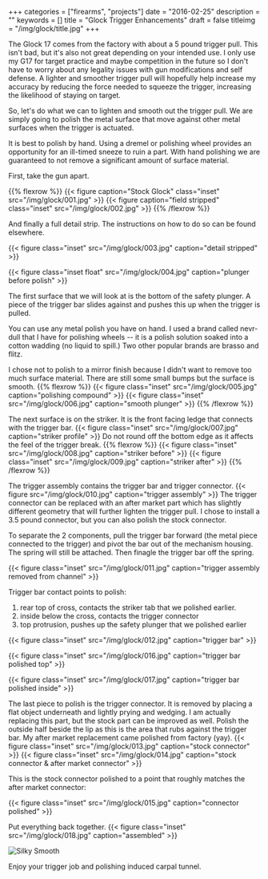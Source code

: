 +++
categories = ["firearms", "projects"]
date = "2016-02-25"
description = ""
keywords = []
title = "Glock Trigger Enhancements"
draft = false
titleimg = "/img/glock/title.jpg"
+++

The Glock 17 comes from the factory with about a 5 pound trigger pull. This isn't bad, but it's also not great depending on your intended use. I only use my G17 for target practice and maybe competition in the future so I don't have to worry about any legality issues with gun modifications and self defense. A lighter and smoother trigger pull will hopefully help increase my accuracy by reducing the force needed to squeeze the trigger, increasing the likelihood of staying on target.

So, let's do what we can to lighten and smooth out the trigger pull. We are simply going to polish the metal surface that move against other metal surfaces when the trigger is actuated. 

It is best to polish by hand. Using a dremel or polishing wheel provides an opportunity for an ill-timed sneeze to ruin a part. With hand polishing we are guaranteed to not remove a significant amount of surface material.

First, take the gun apart.

{{% flexrow %}}
{{< figure caption="Stock Glock" class="inset" src="/img/glock/001.jpg" >}}
{{< figure caption="field stripped" class="inset" src="/img/glock/002.jpg"  >}}
{{% /flexrow %}}

And finally a full detail strip. The instructions on how to do so can be found elsewhere.

{{< figure class="inset" src="/img/glock/003.jpg" caption="detail stripped" >}}


{{< figure class="inset float" src="/img/glock/004.jpg" caption="plunger before polish" >}}

The first surface that we will look at is the bottom of the safety plunger. A piece of the trigger bar slides against and pushes this up when the trigger is pulled.

You can use any metal polish you have on hand. I used a brand called nevr-dull that I have for polishing wheels -- it is a polish solution soaked into a cotton wadding (no liquid to spill.) Two other popular brands are brasso and flitz.


I chose not to polish to a mirror finish because I didn't want to remove too much surface material. There are still some small bumps but the surface is smooth.
{{% flexrow %}}
{{< figure class="inset" src="/img/glock/005.jpg" caption="polishing compound" >}}
{{< figure class="inset" src="/img/glock/006.jpg" caption="smooth plunger" >}}
{{% /flexrow %}}


The next surface is on the striker. It is the front facing ledge that connects with the trigger bar.
{{< figure class="inset" src="/img/glock/007.jpg" caption="striker profile" >}}
Do not round off the bottom edge as it affects the feel of the trigger break.
{{% flexrow %}}
{{< figure class="inset" src="/img/glock/008.jpg" caption="striker before" >}}
{{< figure class="inset" src="/img/glock/009.jpg" caption="striker after" >}}
{{% /flexrow %}}

The trigger assembly contains the trigger bar and trigger connector. 
{{< figure src="/img/glock/010.jpg" caption="trigger assembly" >}}
The trigger connector can be replaced with an after market part which has slightly different geometry that will further lighten the trigger pull. I chose to install a 3.5 pound connector, but you can also polish the stock connector.

To separate the 2 components, pull the trigger bar forward (the metal piece connected to the trigger) and pivot the bar out of the mechanism housing. The spring will still be attached. Then finagle the trigger bar off the spring.

{{< figure class="inset" src="/img/glock/011.jpg" caption="trigger assembly removed from channel" >}}

Trigger bar contact points to polish:

1. rear top of cross, contacts the striker tab that we polished earlier.
2. inside below the cross, contacts the trigger connector
3. top protrusion, pushes up the safety plunger that we polished earlier

{{< figure class="inset" src="/img/glock/012.jpg" caption="trigger bar" >}}

{{< figure class="inset" src="/img/glock/016.jpg" caption="trigger bar polished top" >}}

{{< figure class="inset" src="/img/glock/017.jpg" caption="trigger bar polished inside" >}}

The last piece to polish is the trigger connector. It is removed by placing a flat object underneath and lightly prying and wedging. I am actually replacing this part, but the stock part can be improved as well. Polish the outside half beside the lip as this is the area that rubs against the trigger bar.
My after market replacement came polished from factory (yay).
{{< figure class="inset" src="/img/glock/013.jpg" caption="stock connector" >}}
{{< figure class="inset" src="/img/glock/014.jpg" caption="stock connector & after market connector" >}}

This is the stock connector polished to a point that roughly matches the after market connector:

{{< figure class="inset" src="/img/glock/015.jpg" caption="connector polished" >}}

Put everything back together.
{{< figure class="inset" src="/img/glock/018.jpg" caption="assembled" >}}

![Silky Smooth](https://41.media.tumblr.com/4ae0e852dc7cca4eb8908287f819a943/tumblr_nrzviaTYZM1ub8zmko1_500.jpg "Silky Smooth")

Enjoy your trigger job and polishing induced carpal tunnel.

